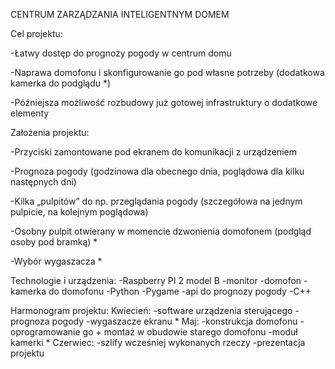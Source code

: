 CENTRUM ZARZĄDZANIA INTELIGENTNYM DOMEM

Cel projektu:

-Łatwy dostęp do prognozy pogody w centrum domu

-Naprawa domofonu i skonfigurowanie go pod własne potrzeby (dodatkowa kamerka do podglądu *)

-Późniejsza możliwość rozbudowy już gotowej infrastruktury o dodatkowe elementy


Założenia projektu:

-Przyciski zamontowane pod ekranem do komunikacji z urządzeniem

-Prognoza pogody (godzinowa dla obecnego dnia, poglądowa dla kilku następnych dni)

-Kilka „pulpitów” do np. przeglądania pogody (szczegółowa na jednym pulpicie, na kolejnym poglądowa)

-Osobny pulpit otwierany w momencie dzwonienia domofonem (podgląd osoby pod bramką) *

-Wybór wygaszacza *

Technologie i urządzenia:
-Raspberry PI 2 model B
-monitor
-domofon
-kamerka do domofonu
-Python
-Pygame
-api do prognozy pogody
-C++

Harmonogram projektu:
Kwiecień:
-software urządzenia sterującego
-prognoza pogody
-wygaszacze ekranu *
Maj:
-konstrukcja domofonu
-oprogramowanie go + montaż w obudowie starego domofonu
-moduł kamerki *
Czerwiec:
-szlify wcześniej wykonanych rzeczy
-prezentacja projektu
